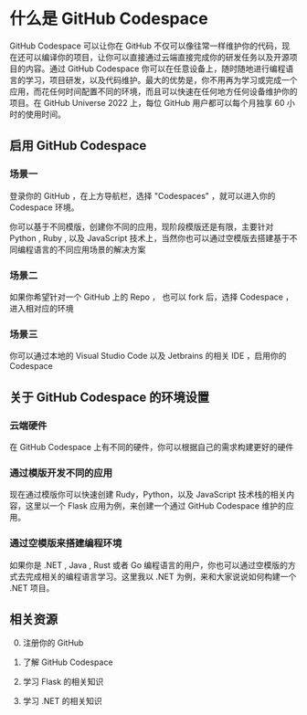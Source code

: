 # **什么是 GitHub Codespace**

GitHub Codespace 可以让你在 GitHub 不仅可以像往常一样维护你的代码，现在还可以编译你的项目，让你可以直接通过云端直接完成你的研发任务以及开源项目的内容。通过 GitHub Codespace 你可以在任意设备上，随时随地进行编程语言的学习，项目研发，以及代码维护。最大的优势是，你不用再为学习或完成一个应用，而花任何时间配置不同的环境，而且可以快速在任何地方任何设备维护你的项目。在 GitHub Universe 2022 上，每位 GitHub 用户都可以每个月独享 60 小时的使用时间。

## **启用 GitHub Codespace**

### **场景一**

登录你的 GitHub ，在上方导航栏，选择 "Codespaces" ，就可以进入你的 Codespace 环境。

你可以基于不同模版，创建你不同的应用，现阶段模版还是有限，主要针对 Python , Ruby , 以及 JavaScript 技术上，当然你也可以通过空模版去搭建基于不同编程语言的不同应用场景的解决方案

### **场景二**

如果你希望针对一个 GitHub 上的 Repo ， 也可以 fork 后，选择 Codespace ，进入相对应的环境

### **场景三**

你可以通过本地的 Visual Studio Code 以及 Jetbrains 的相关 IDE ，启用你的 Codespace


## **关于 GitHub Codespace 的环境设置**

### **云端硬件**

在 GitHub Codespace 上有不同的硬件，你可以根据自己的需求构建更好的硬件

### **通过模版开发不同的应用**

现在通过模版你可以快速创建 Rudy，Python，以及 JavaScript 技术栈的相关内容，这里以一个 Flask 应用为例，来创建一个通过 GitHub Codespace 维护的应用。


### **通过空模版来搭建编程环境**

如果你是 .NET , Java , Rust 或者 Go 编程语言的用户，你也可以通过空模版的方式去完成相关的编程语言学习。这里我以 .NET 为例，来和大家说说如何构建一个 .NET 项目。


## **相关资源**


0. 注册你的 GitHub

1. 了解 GitHub Codespace

2. 学习 Flask 的相关知识

3. 学习 .NET 的相关知识






